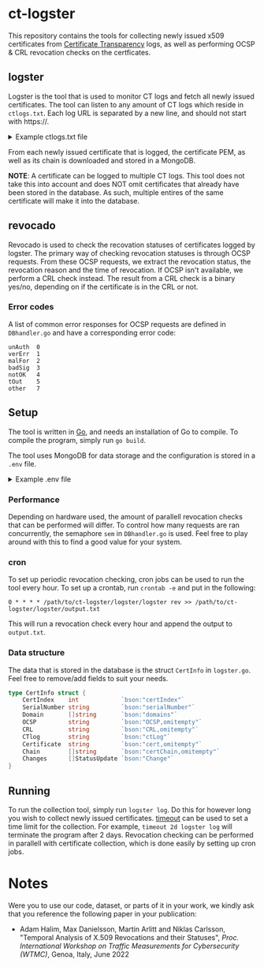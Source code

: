 # ct-logster

This repository contains the tools for collecting newly issued x509 certificates from [Certificate Transparency](https://certificate.transparency.dev/https://certificate.transparency.dev/) logs, as well as performing OCSP & CRL revocation checks on the certficates.

## logster

Logster is the tool that is used to monitor CT logs and fetch all newly issued certificates.
The tool can listen to any amount of CT logs which reside in `ctlogs.txt`. 
Each log URL is separated by a new line, and should not start with https://.

<details>
<summary>Example ctlogs.txt file</summary>
  
```
yeti2022.ct.digicert.com/log
yeti2023.ct.digicert.com/log
ct.googleapis.com/logs/argon2021
ct.googleapis.com/logs/argon2022
ct.googleapis.com/logs/argon2023
```
</details>


From each newly issued certificate that is logged, the certificate PEM, as well as its chain is downloaded and stored in a MongoDB.

**NOTE**: A certificate can be logged to multiple CT logs.
This tool does not take this into account and does NOT omit certificates that already have been stored in the database.
As such, multiple entires of the same certificate will make it into the database.


## revocado

Revocado is used to check the recovation statuses of certificates logged by logster.
The primary way of checking revocation statuses is through OCSP requests.
From these OCSP requests, we extract the revocation status, the revocation reason and the time of revocation.
If OCSP isn't available, we perform a CRL check instead.
The result from a CRL check is a binary yes/no, depending on if the certificate is in the CRL or not.

### Error codes

A list of common error responses for OCSP requests are defined in `DBhandler.go` and have a corresponding error code:

```
unAuth  0
verErr  1
malFor  2 
badSig  3 
notOK   4
tOut    5
other   7
```

## Setup

The tool is written in [Go](https://go.dev/), and needs an installation of Go to compile.
To compile the program, simply run `go build`. 

The tool uses MongoDB for data storage and the configuration is stored in a `.env` file.

<details>
<summary>Example .env file</summary>
  
```
IP_ADDRESS="localhost"
PORT="27017"
DB="logs"
CERT_COLLECTION="chains"
USERNAME="username"
PASSWORD="passwd"
```
</details>

### Performance
Depending on hardware used, the amount of parallell revocation checks that can be performed will differ.
To control how many requests are ran concurrently, the semaphore `sem` in `DBhandler.go` is used.
Feel free to play around with this to find a good value for your system.

### cron

To set up periodic revocation checking, cron jobs can be used to run the tool every hour. To set up a crontab, run `crontab -e` and put in the following:

`0 * * * * /path/to/ct-logster/logster/logster rev >> /path/to/ct-logster/logster/output.txt`

This will run a revocation check every hour and append the output to `output.txt`.

### Data structure
The data that is stored in the database is the struct `CertInfo` in `logster.go`.
Feel free to remove/add fields to suit your needs.
```go
type CertInfo struct {
	CertIndex    int            `bson:"certIndex"`
	SerialNumber string         `bson:"serialNumber"`
	Domain       []string       `bson:"domains"`
	OCSP         string         `bson:"OCSP,omitempty"`
	CRL          string         `bson:"CRL,omitempty"`
	CTlog        string         `bson:"ctLog"`
	Certificate  string         `bson:"cert,omitempty"`
	Chain        []string       `bson:"certChain,omitempty"`
	Changes      []StatusUpdate `bson:"Change"`
}
```

## Running
To run the collection tool, simply run `logster log`. Do this for however long you wish to collect newly issued certificates.
[timeout](https://man7.org/linux/man-pages/man1/timeout.1.html) can be used to set a time limit for the collection.
For example, `timeout 2d logster log` will terminate the program after 2 days.
Revocation checking can be performed in parallell with certificate collection, which is done easily by setting up cron jobs.

# Notes
Were you to use our code, dataset, or parts of it in your work, we kindly ask that you reference the following paper in your publication:
* Adam Halim, Max Danielsson, Martin Arlitt and Niklas Carlsson, "Temporal Analysis of X.509 Revocations and their Statuses", *Proc. International Workshop on Traffic Measurements for Cybersecurity (WTMC)*, Genoa, Italy, June 2022
